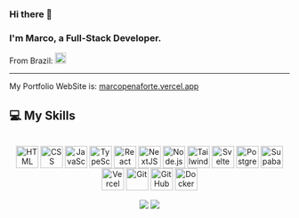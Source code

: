 ### Hi there 👋

<h3>I'm Marco, a Full-Stack Developer.</h3>
From Brazil: <img height = "20em" src="https://em-content.zobj.net/thumbs/120/google/350/flag-brazil_1f1e7-1f1f7.png"/>
<hr>

My Portfolio WebSite is: [marcopenaforte.vercel.app](https://marcopenaforte.vercel.app)

## **💻 My Skills** 

<div style="display: inline_block" align="center">
  <br>
  <img align="center" alt="HTML" height="40" width="40" src="https://cdn.simpleicons.org/html5" />
  <img align="center" alt="CSS" height="40" width="40" src="https://cdn.simpleicons.org/css3" />
  <img align="center" alt="JavaScript" height="40" width="40" src="https://cdn.simpleicons.org/javascript" />
  <img align="center" alt="TypeScript" height="40" width="40" src="https://cdn.simpleicons.org/typescript" />
  <img align="center" alt="React" height="40" width="40" src="https://cdn.simpleicons.org/react" />
  <img align="center" alt="NextJS" height="40" width="40" src="https://cdn.simpleicons.org/nextdotjs" />
  <img align="center" alt="Node.js" height="40" width="40" src="https://cdn.simpleicons.org/nodedotjs" />
  <img align="center" alt="Tailwind CSS" height="40" width="40" src="https://cdn.simpleicons.org/tailwindcss" />
  <img align="center" alt="Svelte" height="40" width="40" src="https://cdn.simpleicons.org/svelte" />
  <img align="center" alt="PostgreSQL" height="40" width="40" src="https://cdn.simpleicons.org/postgresql" />
  <img align="center" alt="Supabase" height="40" width="40" src="https://cdn.simpleicons.org/supabase" />
  <img align="center" alt="Vercel" height="40" width="40" src="https://cdn.simpleicons.org/vercel" />
  <img align="center" alt="Git" height="40" width="40" src="https://cdn.simpleicons.org/git" />
  <img align="center" alt="GitHub" height="40" width="40" src="https://cdn.simpleicons.org/github" />
  <img align="center" alt="Docker" height="40" width="40" src="https://cdn.simpleicons.org/docker" />
  <br>
</div>

<br>

<div align="center"> 
  <a href = "mailto:penafortemarco@gmail.com"><img src="https://img.shields.io/badge/-Gmail-%23333?style=for-the-badge&logo=gmail&logoColor=white" target="_blank"></a>
  <a href="https://www.linkedin.com/in/penafortemarco" target="_blank"><img src="https://img.shields.io/badge/-LinkedIn-%230077B5?style=for-the-badge&logo=linkedin&logoColor=white" target="_blank"></a> 
</div>
